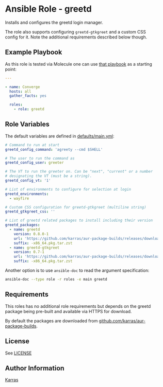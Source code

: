 # Ansible Role - greetd

Installs and configures the greetd login manager.

The role also supports configuring `greetd-gtkgreet` and a custom CSS config
for it. Note the additional requirements described below though.

## Example Playbook

As this role is tested via Molecule one can use [that
playbook](./molecule/default/converge.yml) as a starting point:

```yaml
---

- name: Converge
  hosts: all
  gather_facts: yes

  roles:
    - role: greetd
```

## Role Variables

The default variables are defined in [defaults/main.yml](./defaults/main.yml):

```yaml
# Command to run at start
greetd_config_command: 'agreety --cmd $SHELL'

# The user to run the command as
greetd_config_user: greeter

# The VT to run the greeter on. Can be "next", "current" or a number
# designating the VT (must be a string).
greetd_config_vt: '1'

# List of environments to configure for selection at login
greetd_environments:
  - wayfire

# Custom CSS configuration for greetd-gtkgreet (multiline string)
greetd_gtkgreet_css: ''

# List of greetd related packages to install including their version
greetd_packages:
  - name: greetd
    version: 0.8.0-1
    url: 'https://github.com/karras/aur-package-builds/releases/download/v1.0.1'
    suffix: -x86_64.pkg.tar.zst
  - name: greetd-gtkgreet
    version: 0.7-1
    url: 'https://github.com/karras/aur-package-builds/releases/download/v1.0.1'
    suffix: -x86_64.pkg.tar.zst
```

Another option is to use `ansible-doc` to read the argument specification:

```sh
ansible-doc --type role -r roles -e main greetd
```

## Requirements

This roles has no additional role requirements but depends on the greetd
package being pre-built and available via HTTPS for download.

By default the packages are downloaded from
[github.com/karras/aur-package-builds](https://github.com/karras/aur-package-builds).

## License

See [LICENSE](./LICENSE)

## Author Information

[Karras](https://github.com/karras)
